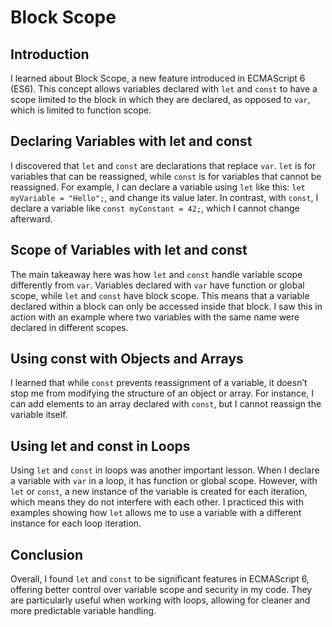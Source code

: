 # Block Scope

## Introduction
I learned about Block Scope, a new feature introduced in ECMAScript 6 (ES6). This concept allows variables declared with `let` and `const` to have a scope limited to the block in which they are declared, as opposed to `var`, which is limited to function scope.

## Declaring Variables with let and const
I discovered that `let` and `const` are declarations that replace `var`. `let` is for variables that can be reassigned, while `const` is for variables that cannot be reassigned. For example, I can declare a variable using `let` like this: `let myVariable = "Hello";`, and change its value later. In contrast, with `const`, I declare a variable like `const myConstant = 42;`, which I cannot change afterward.

## Scope of Variables with let and const
The main takeaway here was how `let` and `const` handle variable scope differently from `var`. Variables declared with `var` have function or global scope, while `let` and `const` have block scope. This means that a variable declared within a block can only be accessed inside that block. I saw this in action with an example where two variables with the same name were declared in different scopes.

## Using const with Objects and Arrays
I learned that while `const` prevents reassignment of a variable, it doesn’t stop me from modifying the structure of an object or array. For instance, I can add elements to an array declared with `const`, but I cannot reassign the variable itself.

## Using let and const in Loops
Using `let` and `const` in loops was another important lesson. When I declare a variable with `var` in a loop, it has function or global scope. However, with `let` or `const`, a new instance of the variable is created for each iteration, which means they do not interfere with each other. I practiced this with examples showing how `let` allows me to use a variable with a different instance for each loop iteration.

## Conclusion
Overall, I found `let` and `const` to be significant features in ECMAScript 6, offering better control over variable scope and security in my code. They are particularly useful when working with loops, allowing for cleaner and more predictable variable handling.